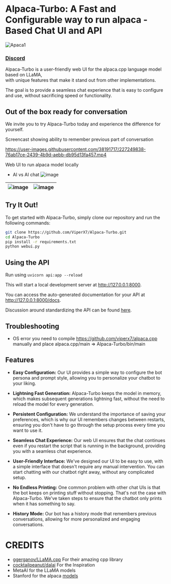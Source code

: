# Alpaca-Turbo: A Fast and Configurable way to run alpaca -Based Chat UI and API


![Apaca1](https://user-images.githubusercontent.com/38191717/227757954-2ffe5740-55da-4c01-9954-1accdb5e37bd.png)


### [Discord](https://discord.gg/FJYphgbkt2)

Alpaca-Turbo is a user-friendly web UI for the alpaca.cpp language model based on LLaMA,  
with unique features that make it stand out from other implementations.

The goal is to provide a seamless chat experience that is easy to configure and use, without sacrificing speed or
functionality.

## Out of the box ready for conversation

We invite you to try Alpaca-Turbo today and experience the difference for yourself.

Screencast showing ability to remember previous part of conversation

https://user-images.githubusercontent.com/38191717/227249838-76ab17ce-2439-4b9d-aebb-db95d13fa457.mp4

Web UI to run alpaca model locally

* AI vs AI chat
![image](https://user-images.githubusercontent.com/38191717/227757975-b75e8260-1310-4528-8f95-f61d516f9306.png)


| ![image](https://user-images.githubusercontent.com/38191717/227250115-165240e7-1e71-4f7b-afe4-ec0691a68466.png) | ![image](https://user-images.githubusercontent.com/38191717/227250289-6f4c0697-4367-4bce-a9a1-94e47433717a.png) |
|-----------------------------------------------------------------------------------------------------------------|-----------------------------------------------------------------------------------------------------------------|

## Try It Out!

To get started with Alpaca-Turbo, simply clone our repository and run the following commands:

```bash
git clone https://github.com/ViperX7/Alpaca-Turbo.git
cd Alpaca-Turbo
pip install -r requirements.txt
python webui.py
```

## Using the API

Run using `uvicorn api:app --reload`

This will start a local development server at http://127.0.0.1:8000.

You can access the auto-generated documentation for your API at http://127.0.0.1:8000/docs.

Discussion around standardizing the API can be found [here](https://alexatallah.notion.site/RFC-LLM-API-Standard-c8f15d24bd2f4ab98b656f08cdc1c4fb).

## Troubleshooting

- OS error
  you need to compile https://github.com/viperx7/alpaca.cpp
  manually and place alpaca.cpp/main => Alpaca-Turbo/bin/main

## Features

- **Easy Configuration:** Our UI provides a simple way to configure the bot persona and prompt style, allowing you to
  personalize your chatbot to your liking.

- **Lightning Fast Generation:** Alpaca-Turbo keeps the model in memory, which makes subsequent generations lightning
  fast, without the need to reload the model for every generation.

- **Persistent Configuration:** We understand the importance of saving your preferences, which is why our UI remembers
  changes between restarts, ensuring you don't have to go through the setup process every time you want to use it.

- **Seamless Chat Experience:** Our web UI ensures that the chat continues even if you restart the script that is
  running in the background, providing you with a seamless chat experience.

- **User-Friendly Interface:** We've designed our UI to be easy to use, with a simple interface that doesn't require any
  manual intervention. You can start chatting with our chatbot right away, without any complicated setup.

- **No Endless Printing:** One common problem with other chat UIs is that the bot keeps on printing stuff without
  stopping. That's not the case with Alpaca-Turbo. We've taken steps to ensure that the chatbot only prints when it has
  something to say.

- **History Mode:** Our bot has a history mode that remembers previous conversations, allowing for more personalized and
  engaging conversations.

# CREDITS

- [ggerganov/LLaMA.cpp](https//github.com/ggerganov/LLaMA.cpp) For their amazing cpp library
- [cocktailpeanut/dalai](https://github.com/cocktailpeanut/dalai) For the Inspiration
- MetaAI for the LLaMA models
- Stanford for the alpaca [models](https://github.com/tatsu-lab/stanford_alpaca) 







